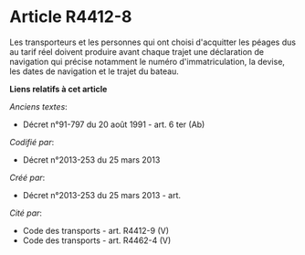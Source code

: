 # Article R4412-8

Les transporteurs et les personnes qui ont choisi d'acquitter les péages dus au tarif réel doivent produire avant chaque
trajet une déclaration de navigation qui précise notamment le numéro d'immatriculation, la devise, les dates de navigation et
le trajet du bateau.

**Liens relatifs à cet article**

_Anciens textes_:

  - Décret n°91-797 du 20 août 1991 - art. 6 ter (Ab)

_Codifié par_:

  - Décret n°2013-253 du 25 mars 2013

_Créé par_:

  - Décret n°2013-253 du 25 mars 2013 - art.

_Cité par_:

  - Code des transports - art. R4412-9 (V)
  - Code des transports - art. R4462-4 (V)
